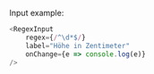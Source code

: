 Input example:

```js
<RegexInput 
    regex={/^\d*$/} 
    label="Höhe in Zentimeter"  
    onChange={e => console.log(e)} 
/>
```
